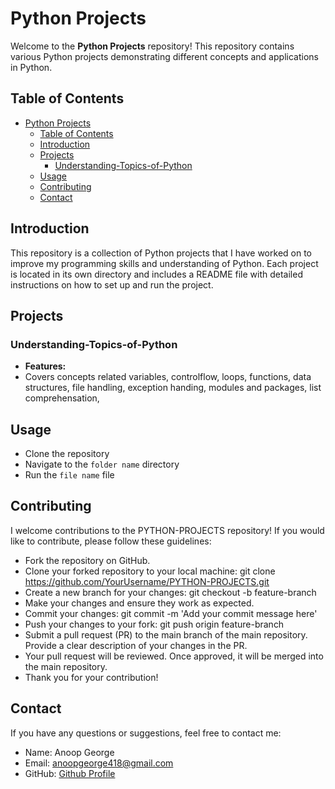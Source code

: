 # Python Projects

Welcome to the **Python Projects** repository! This repository contains various Python projects demonstrating different concepts and applications in Python.

## Table of Contents

- [Python Projects](#python-projects)
  - [Table of Contents](#table-of-contents)
  - [Introduction](#introduction)
  - [Projects](#projects)
    - [Understanding-Topics-of-Python](#understanding-topics-of-python)
  - [Usage](#usage)
  - [Contributing](#contributing)
  - [Contact](#contact)


## Introduction

This repository is a collection of Python projects that I have worked on to improve my programming skills and understanding of Python. Each project is located in its own directory and includes a README file with detailed instructions on how to set up and run the project.

## Projects

### Understanding-Topics-of-Python

- **Features:**
- Covers concepts related variables, controlflow, loops, functions, data structures, file handling, exception handing, modules and packages, list comprehensation, 


## Usage

  - Clone the repository
  - Navigate to the `folder name` directory
  - Run the `file name` file

## Contributing

I welcome contributions to the PYTHON-PROJECTS repository! If you would like to contribute, please follow these guidelines:
- Fork the repository on GitHub.
- Clone your forked repository to your local machine: git clone https://github.com/YourUsername/PYTHON-PROJECTS.git
- Create a new branch for your changes: git checkout -b feature-branch
- Make your changes and ensure they work as expected.
- Commit your changes: git commit -m 'Add your commit message here'
- Push your changes to your fork: git push origin feature-branch
- Submit a pull request (PR) to the main branch of the main repository. Provide a clear description of your changes in the PR.
- Your pull request will be reviewed. Once approved, it will be merged into the main repository.
- Thank you for your contribution!

## Contact

If you have any questions or suggestions, feel free to contact me:

- Name: Anoop George
- Email: anoopgeorge418@gmail.com
- GitHub: [Github Profile](https://github.com/AnoopGeorge418)


